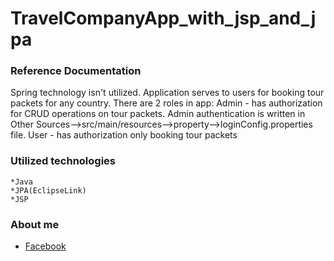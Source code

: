 # TravelCompanyApp_with_jsp_and_jpa
### Reference Documentation
Spring technology isn't utilized.
Application serves to users for booking tour packets for any country.
There are 2 roles in app:
Admin - has authorization for CRUD operations on tour packets.
Admin authentication is written in Other Sources-->src/main/resources-->property-->loginConfig.properties file.
User - has authorization only booking tour packets

### Utilized technologies
	*Java
  	*JPA(EclipseLink)
    *JSP
	
### About me
* [Facebook](https://www.facebook.com/murad.isgenderli.12)
